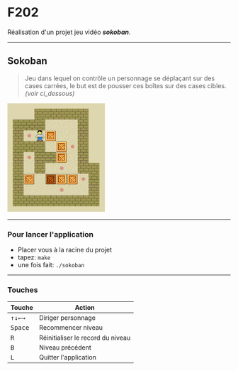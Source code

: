 # F202

Réalisation d'un projet jeu vidéo ***sokoban***.

---

## Sokoban
>    Jeu dans lequel on contrôle un personnage se déplaçant sur des cases carrées, le but est de pousser ces boîtes sur des cases cibles.
>*(voir ci_dessous)*

![](./images/220px-Sokoban_ani.gif)

---
### **Pour lancer l'application**
- Placer vous à la racine du projet
- tapez: `make`
- une fois fait: `./sokoban`
---
### Touches

| Touche                                                               | Action                            |
|----------------------------------------------------------------------|-----------------------------------|
| <kbd>&uarr;</kbd><kbd>&darr;</kbd><kbd>&larr;</kbd><kbd>&rarr;</kbd> | Diriger personnage                |
| <kbd>Space</kbd>                                                     | Recommencer niveau                |
| <kbd>R</kbd>                                                         | Réinitialiser le record du niveau |
| <kbd>B</kbd>                                                         | Niveau précédent                  |
| <kbd>L</kbd>                                                         | Quitter l'application             |


